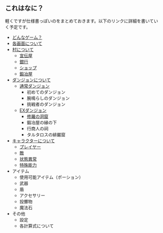## これはなに？
軽くですが仕様書っぽいのをまとめておきます。以下のリンクに詳細を書いていく予定です。

- [どんなゲーム？](spec/WhatGame/README.md)
- [各画面について](spec/UI/README.md)
- [村について](spec/Village/README.md)
    - [宣伝屋](spec/Village/Publicity/README.md)
    - [銀行](spec/Village/Bank/README.md)
    - [ショップ](spec/Village/Shop/README.md)
    - [鍛冶屋](spec/Village/BlackSmith/README.md)
- [ダンジョンについて](spec/Dungeon/README.md)
    - [通常ダンジョン](spec/Dungeon/StoryDungeon/README.md)
        - 初めてのダンジョン
        - 腕鳴らしのダンジョン
        - 挑戦者のダンジョン
    - [EXダンジョン](spec/Dungeon/ExtraDungeon/README.md)
        - [修羅の洞窟](spec/Dungeon/ExtraDungeon/CarnageCave/README.md)
        - 鍛冶屋の縁の下
        - 行商人の祠
        - タルタロスの緋巌窟
- [キャラクターについて](spec/Character/README.md)
    - [プレイヤー](spec/Character/Player/README.md)
    - [敵](spec/Character/Enemy/README.md)
    - [状態異常](spec/Character/AbnormalStatus/README.md)
    - [特殊能力](spec/Character/Ability/README.md)
- アイテム
    - 使用可能アイテム（ポーション）
    - 武器
    - 盾
    - アクセサリー
    - 投擲物
    - 魔法石
- その他
    - 設定
    - 各計算式について
